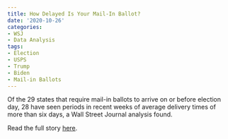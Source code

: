 ```yaml
---
title: How Delayed Is Your Mail-In Ballot?
date: '2020-10-26'
categories:
- WSJ
- Data Analysis
tags:
- Election
- USPS
- Trump
- Biden
- Mail-in Ballots
---
```

Of the 29 states that require mail-in ballots to arrive on or before election day, 28 have seen periods in recent weeks of average delivery times of more than six days, a Wall Street Journal analysis found.

Read the full story [here](https://www.wsj.com/articles/how-delayed-is-your-mail-in-ballot-11603706400).